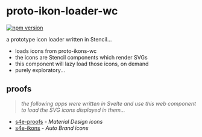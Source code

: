 # proto-ikon-loader-wc

[![npm version](https://badge.fury.io/js/proto-ikon-loader-wc.svg)](https://npmjs.com/package/proto-ikon-loader-wc)

a prototype icon loader written in Stencil...

- loads icons from proto-ikons-wc
- the icons are Stencil components which render SVGs
- this component will lazy load those icons, on demand
- purely exploratory...

## proofs

> _the following apps were written in Svelte and use this web component to load the SVG icons displayed in them..._

- [s4e-proofs][icons-io] - _Material Design icons_
- [s4e-ikons][ikons-io] - _Auto Brand icons_


[icons-io]: https://s4e-proofs.vercel.app
[ikons-io]: https://s4e-ikon-proofs.vercel.app

